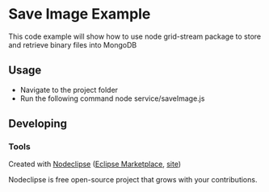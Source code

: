 

# Save Image Example

This code example will show how to use node grid-stream package to store and retrieve binary files into MongoDB


## Usage

- Navigate to the project folder
- Run the following command
node service/saveImage.js

## Developing



### Tools

Created with [Nodeclipse](https://github.com/Nodeclipse/nodeclipse-1)
 ([Eclipse Marketplace](http://marketplace.eclipse.org/content/nodeclipse), [site](http://www.nodeclipse.org))   

Nodeclipse is free open-source project that grows with your contributions.
